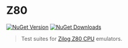 # Z80

[![NuGet Version](https://img.shields.io/nuget/v/MrKWatkins.EmulatorTestSuites.Z80)](https://www.nuget.org/packages/MrKWatkins.EmulatorTestSuites.Z80)
[![NuGet Downloads](https://img.shields.io/nuget/dt/MrKWatkins.EmulatorTestSuites.Z80)](https://www.nuget.org/packages/MrKWatkins.EmulatorTestSuites.Z80)

> Test suites for [Zilog Z80 CPU](https://en.wikipedia.org/wiki/Zilog_Z80) emulators.